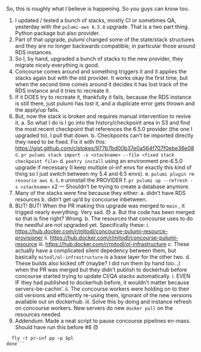 So, this is roughly what I believe is happening. So you guys can know too.

1. I updated / tested a bunch of stacks, mostly CI or sometimes QA, yesterday with the `pulumi-aws 6.5.0` upgrade. That is a two part thing. Python package but also provider.
2. Part of that upgrade, pulumi changed some of the state/stack structures and they are no longer backwards compatible, in particular those around RDS instances.
3. So I, by hand, upgraded a bunch of stacks to the new provider, they migrate nicely everything is good.
4. Concourse comes around and something triggers it and it applies the stacks again but with the old provider. It works okay the first time, but when the second time comes around it decides it has lost track of the RDS instance and it tries to recreate it.
5. If it DOES try to recreate it, thankfully it fails, because the RDS instance is still there, just pulumi has lost it, and a duplicate error gets thrown and the apply/up fails.
6. But, now the stack is broken and requires manual intervention to revive it.
    a. So what I do is I go into the history/checkpoint area in S3 and find the most recent checkpoint that references the 6.5.0 provider (the one I upgraded to). I pull that down.
    b. Checkpoints can’t be imported directly they need to be fixed. Fix it with this: <https://gist.github.com/clstokes/977b7bd00b37e0a564f707f0ebe36e08>
    c. `pr pulumi stack import -s <stackname> --file <fixed stack checkpoint file>`
    d. `poetry install` using an environment pre-6.5.0 upgrade if necessary (I keep multiple ol-inf envs for exactly this kind of thing so I just switch between my 5.4 and 6.5 envs).
    e. `pulumi plugin rm resource aws 6.5.0` uninstall the PROVIDER
    f. `pr pulumi up --refresh -s <stackname>` x2 — Shouldn’t be trying to create a database anymore.
7. Many of the stacks were fine because they either:
    a. didn’t have RDS resources
    b. didn’t get up’d by concourse inbetween.
8. BUT! BUT! When the PR making this upgrade was merged to `main` , it trigged nearly everything. Very sad. :disappointed:
    a. But the code has been merged so that is fine right? Wrong.
    b. The resources that concourse uses to do the needful are not upgraded yet. Specifically these:
        i. <https://hub.docker.com/r/mitodl/concourse-pulumi-resource-provisioner>
        ii. <https://hub.docker.com/r/mitodl/concourse-pulumi-resource>
        iii. <https://hub.docker.com/r/mitodl/ol-infrastructure>
    c. These actually have a complicated silent depedency between them, but basically `mitodl/ol-infrastructure` is a base layer for the other two.
    d. These builds also kicked off (maybe? I did run them by hand too…) when the PR was merged but they didn’t publish to dockerhub before concourse started trying to update CI/QA stacks automatically.
        i. EVEN IF they had published to dockerhub before, it wouldn’t matter because servers-be-cachin’.
        ii. The concourse workers were holding on to their old versions and efficiently re-using them, ignorant of the new versions available out on dockerhub.
        iii. Solve this by doing and instance refresh on concourse workers. New servers do new `docker pull` on the resources needed.
9. Addendum: Made a neat script to pause concourse pipelines en-mass. Should have run this before #8 :disappointed:
```for pl in $(fly -t pr-inf ps --json | jq -r '.[].name'); do
  fly -t pr-inf pp -p $pl
done```
